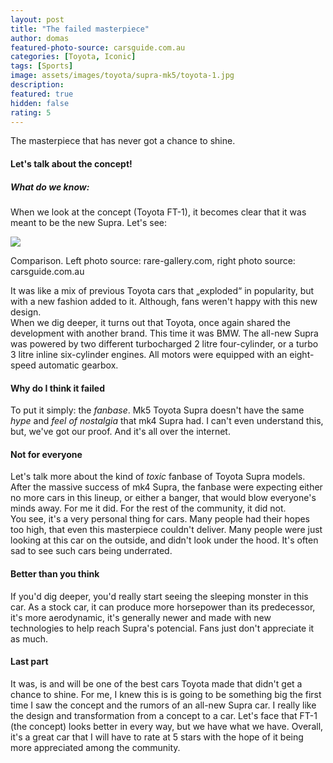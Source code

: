```yaml
---
layout: post
title: "The failed masterpiece"
author: domas
featured-photo-source: carsguide.com.au
categories: [Toyota, Iconic]
tags: [Sports]
image: assets/images/toyota/supra-mk5/toyota-1.jpg
description:
featured: true
hidden: false
rating: 5
---
```


The masterpiece that has never got a chance to shine.

#### Let's talk about the concept!

##### What do we know:

When we look at the concept (Toyota FT-1), it becomes clear that it was meant to be the new Supra. Let's see:

<div class="photo-credit">
    <img src="{{ site.baseurl }}/assets/images/toyota/supra-mk5/toyota-2.jpg" class="featured-image img-fluid">
    <p>Comparison. Left photo source: rare-gallery.com, right photo source: carsguide.com.au</p>
</div>

It was like a mix of previous Toyota cars that „exploded“ in popularity, but with a new fashion added to it. Although, fans weren't happy with this new design.\
When we dig deeper, it turns out that Toyota, once again shared the development with another brand. This time it was BMW.
The all-new Supra was powered by two different turbocharged 2 litre four-cylinder, or a turbo 3 litre inline six-cylinder engines. All motors were equipped with an eight-speed automatic gearbox.

#### Why do I think it failed

To put it simply: the *fanbase*. Mk5 Toyota Supra doesn't have the same *hype* and *feel of nostalgia* that mk4 Supra had. I can't even understand this, but, we've got our proof. And it's all over the internet.

#### Not for everyone

Let's talk more about the kind of *toxic* fanbase of Toyota Supra models. After the massive success of mk4 Supra, the fanbase were expecting either no more cars in this lineup, or either a banger, that would blow everyone's minds away. For me it did. For the rest of the community, it did not.\
You see, it's a very personal thing for cars. Many people had their hopes too high, that even this masterpiece couldn't deliver. Many people were just looking at this car on the outside, and didn't look under the hood. It's often sad to see such cars being underrated.

#### Better than you think

If you'd dig deeper, you'd really start seeing the sleeping monster in this car. As a stock car, it can produce more horsepower than its predecessor, it's more aerodynamic, it's generally newer and made with new technologies to help reach Supra's potencial. Fans just don't appreciate it as much.

#### Last part

It was, is and will be one of the best cars Toyota made that didn't get a chance to shine. For me, I knew this is is going to be something big the first time I saw the concept and the rumors of an all-new Supra car. I really like the design and transformation from a concept to a car. Let's face that FT-1 (the concept) looks better in every way, but we have what we have. Overall, it's a great car that I will have to rate at 5 stars with the hope of it being more appreciated among the community.